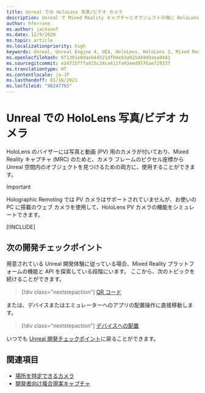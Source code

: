 ```yaml
---
title: Unreal での HoloLens 写真/ビデオ カメラ
description: Unreal で Mixed Reality キャプチャとオブジェクトの場に HoloLens の写真およびビデオ カメラを使用する方法について説明します。
author: hferrone
ms.author: jacksonf
ms.date: 12/9/2020
ms.topic: article
ms.localizationpriority: high
keywords: Unreal, Unreal Engine 4, UE4, HoloLens, HoloLens 2, Mixed Reality, 開発, 機能, ドキュメント, ガイド, ホログラム, カメラ, PV カメラ, MRC, Mixed Reality ヘッドセット, Windows Mixed Reality ヘッドセット, 仮想現実ヘッドセット
ms.openlocfilehash: 6f1301e0daeb44521dfb4e93a915d49d9aea8443
ms.sourcegitcommit: e24715fffa815c24ca411fa93eed9576ae729337
ms.translationtype: HT
ms.contentlocale: ja-JP
ms.lasthandoff: 01/16/2021
ms.locfileid: "98247765"
---
```

# <a name="hololens-photovideo-camera-in-unreal"></a>Unreal での HoloLens 写真/ビデオ カメラ

HoloLens のバイザーには写真と動画 (PV) 用のカメラが付いており、Mixed Reality キャプチャ (MRC) のためと、カメラ フレームのピクセル座標から Unreal 空間内のオブジェクトを見つけるための両方に、使用することができます。

> [!IMPORTANT]
> Holographic Remoting では PV カメラはサポートされていませんが、お使いの PC に搭載のウェブ カメラを使用して、HoloLens PV カメラの機能をシミュレートできます。

[!INCLUDE[](includes/tabs-pv-camera.md)]

## <a name="next-development-checkpoint"></a>次の開発チェックポイント

用意されている Unreal 開発体験に従っている場合、Mixed Reality プラットフォームの機能と API を探索している段階にいます。 ここから、次のトピックを続けることができます。

> [!div class="nextstepaction"]
> [QR コード](unreal-qr-codes.md)

または、デバイスまたはエミュレーターへのアプリの配置操作に直接移動します。

> [!div class="nextstepaction"]
> [デバイスへの配置](unreal-deploying.md)

いつでも [Unreal 開発チェックポイント](unreal-development-overview.md#3-advanced-features)に戻ることができます。

## <a name="see-also"></a>関連項目

* [場所を特定できるカメラ](../platform-capabilities-and-apis/locatable-camera.md)
* [開発者向け複合現実キャプチャ](../platform-capabilities-and-apis/mixed-reality-capture-for-developers.md)
